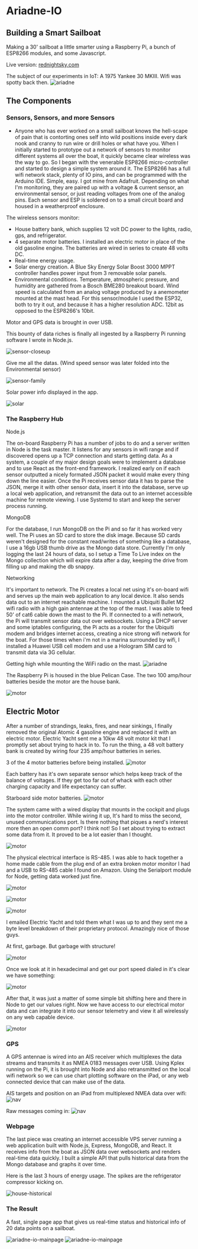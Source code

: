 # Ariadne-IO

## Building a Smart Sailboat

Making a 30' sailboat a little smarter using a Raspberry Pi, a bunch of ESP8266 modules, and some Javascript.

Live version: [rednightsky.com](http://www.rednightsky.com)

The subject of our experiments in IoT: A 1975 Yankee 30 MKIII. Wifi was spotty back then.
![ariadne](/public/images/IMG_0294.jpg)

## The Components

### Sensors, Sensors, and more Sensors
* Anyone who has ever worked on a small sailboat knows the hell-scape of pain that is contorting ones self into wild positions inside every dark nook and cranny to run wire or drill holes or what have you. When I initially started to prototype out a network of sensors to monitor different systems all over the boat, it quickly became clear wireless was the way to go. So I began with the venerable ESP8266 micro-controller and started to design a simple system around it. The ESP8266 has a full wifi network stack, plenty of IO pins, and can be programmed with the Arduino IDE. Simple, easy. I got mine from Adafruit. Depending on what I'm monitoring, they are paired up with a voltage & current sensor, an environmental sensor, or just reading voltages from one of the analog pins. Each sensor and ESP is soldered on to a small circuit board and housed in a weatherproof enclosure.

The wireless sensors monitor:
* House battery bank, which supplies 12 volt DC power to the lights, radio, gps, and refrigerator.
* 4 separate motor batteries. I installed an electric motor in place of the old gasoline engine. The batteries are wired in series to create 48 volts DC.
* Real-time energy usage.
* Solar energy creation. A Blue Sky Energy Solar Boost 3000 MPPT controller handles power input from 3 removable solar panels.
* Environmental conditions. Temperature, atmospheric pressure, and humidity are gathered from a Bosch BME280 breakout board. Wind speed is calculated from an analog voltage produced by a anemometer mounted at the mast head. For this sensor/module I used the ESP32, both to try it out, and because it has a higher resolution ADC. 12bit as opposed to the ESP8266's 10bit.

Motor and GPS data is brought in over USB.

This bounty of data riches is finally all ingested by a Raspberry Pi running software I wrote in Node.js.

![sensor-closeup](/public/images/ariadne-closeup.jpeg)

Give me all the datas. (Wind speed sensor was later folded into the Environmental sensor)

![sensor-family](/public/images/ariadne-sensor-fam.jpeg)

Solar power info displayed in the app.

![solar](/public/images/ari-solar.jpeg)


### The Raspberry Hub

Node.js

The on-board Raspberry Pi has a number of jobs to do and a server written in Node is the task master. It listens for any sensors in wifi range and if discovered opens up a TCP connection and starts getting data. As a system, a couple of my major design goals were to implement a database and to use React as the front-end framework. I realized early on if each sensor outputted a nicely formated JSON packet it would make every thing down the line easier. Once the Pi receives sensor data it has to parse the JSON, merge it with other sensor data, insert it into the database, serve up a local web application, and retransmit the data out to an internet accessible machine for remote viewing. I use Systemd to start and keep the server process running.  

MongoDB

For the database, I run MongoDB on the Pi and so far it has worked very well. The Pi uses an SD card to store the disk image. Because SD cards weren't designed for the constant read/writes of something like a database, I use a 16gb USB thumb drive as the Mongo data store. Currently I'm only logging the last 24 hours of data, so I setup a Time To Live index on the Mongo collection which will expire data after a day, keeping the drive from filling up and making the db snappy.

Networking

 It's important to network. The Pi creates a local net using it's on-board wifi and serves up the main web application to any local device. It also sends data out to an internet reachable machine. I mounted a Ubiquiti Bullet M2 wifi radio with a high gain antennae at the top of the mast. I was able to feed 50' of cat6 cable down the mast to the Pi. If connected to a wifi network, the Pi will transmit sensor data out over websockets. Using a DHCP server and some iptables configuring, the Pi acts as a router for the Ubiquiti modem and bridges internet access, creating a nice strong wifi network for the boat. For those times when i'm not in a marina surrounded by wifi, I installed a Huawei USB cell modem and use a Hologram SIM card to transmit data via 3G cellular.     

Getting high while mounting the WiFi radio on the mast.
![ariadne](/public/images/IMG_0168.jpg)

The Raspberry Pi is housed in the blue Pelican Case. The two 100 amp/hour batteries beside the motor are the house bank.

![motor](/public/images/IMG_0015.jpeg)

## Electric Motor

After a number of strandings, leaks, fires, and near sinkings, I finally removed the original Atomic 4 gasoline engine and replaced it with an electric motor. Electric Yacht sent me a 10kw 48 volt motor kit that I promptly set about trying to hack in to. To run the thing, a 48 volt battery bank is created by wiring four 235 amp/hour batteries in series.

3 of the 4 motor batteries before being installed.
![motor](/public/images/IMG_0045.jpg)

Each battery has it's own separate sensor which helps keep track of the balance of voltages. If they get too far out of whack with each other charging capacity and life expectancy can suffer.

Starboard side motor batteries.
![motor](/public/images/ariadne-batts.jpeg)


The system came with a wired display that mounts in the cockpit and plugs into the motor controller. While wiring it up, It's hard to miss the second, unused communications port. Is there nothing that piques a nerd's interest more then an open comm port? I think not! So I set about trying to extract some data from it. It proved to be a lot easier than I thought.

![motor](/public/images/IMG_0026.jpeg)

The physical electrical interface is RS-485. I was able to hack together a home made cable from the plug end of an extra broken motor monitor I had and a USB to RS-485 cable I found on Amazon. Using the Serialport module for Node, getting data worked just fine.

![motor](/public/images/IMG_0029.jpeg)

![motor](/public/images/IMG_0030.jpeg)

![motor](/public/images/IMG_0034.jpeg)

I emailed Electric Yacht and told them what I was up to and they sent me a byte level breakdown of their proprietary protocol. Amazingly nice of those guys.  

At first, garbage. But garbage with structure!

![motor](/public/images/rsserial.jpg)

Once we look at it in hexadecimal and get our port speed dialed in it's clear we have something:

![motor](/public/images/rshex.jpg)

After that, it was just a matter of some simple bit shifting here and there in Node to get our values right. Now we have access to our electrical motor data and can integrate it into our sensor telemetry and view it all wirelessly on any web capable device.

![motor](/public/images/ari-motor.jpeg)

### GPS

A GPS antennae is wired into an AIS receiver which multiplexes the data streams and transmits it as NMEA 0183 messages over USB. Using Kplex running on the Pi, it is brought into Node and also retransmitted on the local wifi network so we can use chart plotting software on the iPad, or any web connected device that can make use of the data.   

AIS targets and position on an iPad from multiplexed NMEA data over wifi:
![nav](/public/images/image1.PNG)

Raw messages coming in:
![nav](/public/images/image2.PNG)


### Webpage

The last piece was creating an internet accessible VPS server running a web application built with Node.js, Express, MongoDB, and React. It receives info from the boat as JSON data over websockets and renders real-time data quickly. I built a simple API that pulls historical data from the Mongo database and graphs it over time.

Here is the last 3 hours of energy usage. The spikes are the refrigerator compressor kicking on.

![house-historical](/public/images/ari-house-history.jpeg)

### The Result

A fast, single page app that gives us real-time status and historical info of 20 data points on a sailboat.

![ariadne-io-mainpage](/public/images/ari-main-1.jpeg)
![ariadne-io-mainpage](/public/images/ari-main-2.jpeg)
